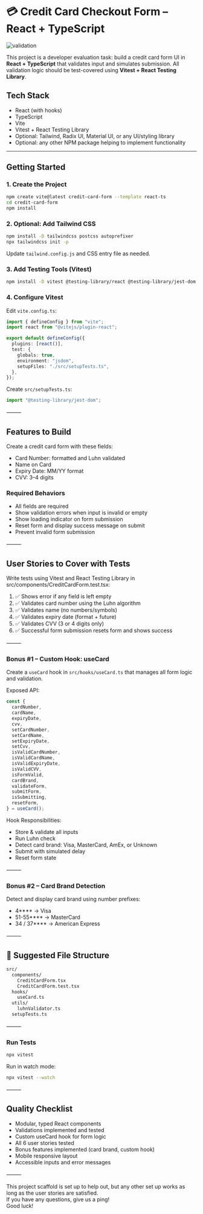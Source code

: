 # 💳 Credit Card Checkout Form – React + TypeScript

![validation](validation.gif)

This project is a developer evaluation task: build a credit card form UI in **React + TypeScript** that validates input and simulates submission. All validation logic should be test-covered using **Vitest + React Testing Library**.

## Tech Stack

- React (with hooks)
- TypeScript
- Vite
- Vitest + React Testing Library
- Optional: Tailwind, Radix UI, Material UI, or any UI/styling library
- Optional: any other NPM package helping to implement functionality

---

## Getting Started

### 1. Create the Project

```bash
npm create vite@latest credit-card-form --template react-ts
cd credit-card-form
npm install
```

### 2. Optional: Add Tailwind CSS

```bash
npm install -D tailwindcss postcss autoprefixer
npx tailwindcss init -p
```

Update `tailwind.config.js` and CSS entry file as needed.

### 3. Add Testing Tools (Vitest)

```bash
npm install -D vitest @testing-library/react @testing-library/jest-dom @testing-library/user-event jsdom
```

### 4. Configure Vitest

Edit `vite.config.ts`:

```typescript
import { defineConfig } from "vite";
import react from "@vitejs/plugin-react";

export default defineConfig({
  plugins: [react()],
  test: {
    globals: true,
    environment: "jsdom",
    setupFiles: "./src/setupTests.ts",
  },
});
```

Create `src/setupTests.ts`:

```typescript
import "@testing-library/jest-dom";
```

⸻

## Features to Build

Create a credit card form with these fields:

- Card Number: formatted and Luhn validated
- Name on Card
- Expiry Date: MM/YY format
- CVV: 3–4 digits

### Required Behaviors

- All fields are required
- Show validation errors when input is invalid or empty
- Show loading indicator on form submission
- Reset form and display success message on submit
- Prevent invalid form submission

⸻

## User Stories to Cover with Tests

Write tests using Vitest and React Testing Library in src/components/CreditCardForm.test.tsx:

1. ✅ Shows error if any field is left empty
2. ✅ Validates card number using the Luhn algorithm
3. ✅ Validates name (no numbers/symbols)
4. ✅ Validates expiry date (format + future)
5. ✅ Validates CVV (3 or 4 digits only)
6. ✅ Successful form submission resets form and shows success

⸻

### Bonus #1 – Custom Hook: useCard

Create a `useCard` hook in `src/hooks/useCard.ts` that manages all form logic and validation.

Exposed API:

```typescript
const {
  cardNumber,
  cardName,
  expiryDate,
  cvv,
  setCardNumber,
  setCardName,
  setExpiryDate,
  setCvv,
  isValidCardNumber,
  isValidCardName,
  isValidExpiryDate,
  isValidCVV,
  isFormValid,
  cardBrand,
  validateForm,
  submitForm,
  isSubmitting,
  resetForm,
} = useCard();
```

Hook Responsibilities:

- Store & validate all inputs
- Run Luhn check
- Detect card brand: Visa, MasterCard, AmEx, or Unknown
- Submit with simulated delay
- Reset form state

⸻

### Bonus #2 – Card Brand Detection

Detect and display card brand using number prefixes:

- 4\*\*\*\* → Visa
- 51-55\*\*\*\* → MasterCard
- 34 / 37\*\*\*\* → American Express

⸻

## 📁 Suggested File Structure

```bash
src/
  components/
    CreditCardForm.tsx
    CreditCardForm.test.tsx
  hooks/
    useCard.ts
  utils/
    luhnValidator.ts
  setupTests.ts
```

⸻

### Run Tests

```bash
npx vitest
```

Run in watch mode:

```bash
npx vitest --watch
```

⸻

## Quality Checklist

- Modular, typed React components
- Validations implemented and tested
- Custom useCard hook for form logic
- All 6 user stories tested
- Bonus features implemented (card brand, custom hook)
- Mobile responsive layout
- Accessible inputs and error messages

⸻

This project scaffold is set up to help out, but any other set up works as long as the user stories are satisfied.  
If you have any questions, give us a ping!  
Good luck!
